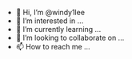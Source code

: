 - 👋 Hi, I’m @windy1lee
- 👀 I’m interested in ...
- 🌱 I’m currently learning ...
- 💞️ I’m looking to collaborate on ...
- 📫 How to reach me ...

<!---
windy1lee/windy1lee is a ✨ special ✨ repository because its `README.md` (this file) appears on your GitHub profile.
You can click the Preview link to take a look at your changes.
--->
